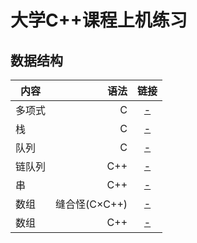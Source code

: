 # 大学C++课程上机练习
## 数据结构
| 内容        | 语法   |  链接  |
| --------   | -----:  | :----:  |
| 多项式      | C |   [-](https://github.com/Jzjerry/Cpp-for-College/blob/master/数据结构/Polynomial.cpp)     |
| 栈        | C |   [-](https://github.com/Jzjerry/Cpp-for-College/blob/master/数据结构/Stack.cpp)   |
| 队列        | C |  [-](https://github.com/Jzjerry/Cpp-for-College/blob/master/数据结构/Queue.cpp)  |
| 链队列        | C++|  [-](https://github.com/Jzjerry/Cpp-for-College/blob/master/数据结构/LinkedQueue.cpp)  |
| 串        | C++|  [-](https://github.com/Jzjerry/Cpp-for-College/blob/master/数据结构/HString.cpp)  |
| 数组        |缝合怪(C×C++)|  [-](https://github.com/Jzjerry/Cpp-for-College/blob/master/数据结构/Array.cpp)  |
| 数组        |C++|  [-](https://github.com/Jzjerry/Cpp-for-College/blob/master/数据结构/Array++.cpp)  |
